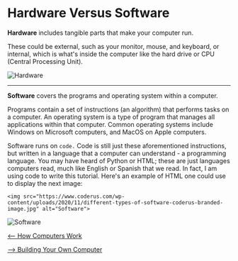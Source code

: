 # Hardware Versus Software

**Hardware** includes tangible parts that make your computer run.

These could be external, such as your monitor, mouse, and keyboard, or internal, which is what's inside the computer like the hard drive or CPU (Central Processing Unit).

![Hardware](https://www.lifewire.com/thmb/DV5fa9Mu8gGvXPijAzJhiqPynPs=/1500x0/filters:no_upscale():max_bytes(150000):strip_icc()/computer-hardware-2625895-5d9007ac0d44404588321d255fc82049.jpg)

---

**Software** covers the programs and operating system within a computer.

Programs contain a set of instructions (an algorithm) that performs tasks on a computer. An operating system is a type of program that manages all applications within that computer. Common operating systems include Windows on Microsoft computers, and MacOS on Apple computers.

Software runs on `code.` Code is still just these aforementioned instructions, but written in a language that a computer can understand - a programming language. You may have heard of Python or HTML; these are just languages computers read, much like English or Spanish that we read. In fact, I am using code to write this tutorial. Here's an example of HTML one could use to display the next image:

`<img src="https://www.coderus.com/wp-content/uploads/2020/11/different-types-of-software-coderus-branded-image.jpg" alt="Software">`

![Software](https://www.coderus.com/wp-content/uploads/2020/11/different-types-of-software-coderus-branded-image.jpg)

[<-- How Computers Work](https://github.com/gabrielivey/Computers/tree/How-Computers-Work)

[--> Building Your Own Computer](https://github.com/gabrielivey/Computers/tree/Building-Your-Own-Computer)
